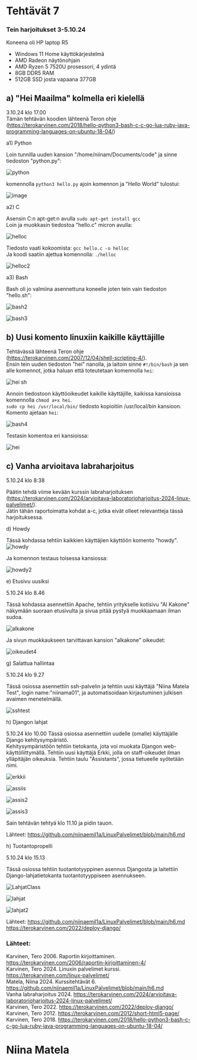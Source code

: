 # Tehtävät 7


  
### Tein harjoitukset 3-5.10.24 
Koneena oli HP laptop R5  
- Windows 11 Home käyttökärjestelmä
- AMD Radeon näytönohjain
- AMD Ryzen 5 7520U prosessori, 4 ydintä
- 8GB DDR5 RAM 
- 512GB SSD josta vapaana 377GB  
  
## a) "Hei Maailma" kolmella eri kielellä  

3.10.24 klo 17.00  
Tämän tehtävän koodien lähteenä Teron ohje (https://terokarvinen.com/2018/hello-python3-bash-c-c-go-lua-ruby-java-programming-languages-on-ubuntu-18-04/)  
  

a1) Python  
  
Loin tunnilla uuden kansion "/home/niinam/Documents/code" ja sinne tiedoston "python.py":  

![python](https://github.com/user-attachments/assets/3a4864a3-7c7d-4654-bd77-5b34368d9782)

komennolla `python3 hello.py` ajoin komennon ja "Hello World" tulostui:  

![image](https://github.com/user-attachments/assets/fa21de17-e1fa-40cd-a6d8-8099a8d7e7ec)  

a2) C   

Asensin C:n apt-get:n avulla `sudo apt-get install gcc`  
Loin ja muokkasin tiedostoa "hello.c" micron avulla:  

![helloc](https://github.com/user-attachments/assets/4e789784-4202-4193-aa55-a4280b69eda1)  

Tiedosto vaati kokoomista: `gcc hello.c -o helloc`  
Ja koodi saatiin ajettua komennolla: `./helloc`  
  
![helloc2](https://github.com/user-attachments/assets/638a1fb9-cddc-4217-b3b1-d69f253edeb1)  

a3) Bash    

Bash oli jo valmiina asennettuna koneelle joten tein vain tiedoston "hello.sh":  
  
![bash2](https://github.com/user-attachments/assets/cf8f8cd2-193e-4108-bc6d-8b7a77e4b666)  
  
![bash3](https://github.com/user-attachments/assets/b6e7c63e-bf9b-47c9-88c2-c3413347ddc7)  


 
## b) Uusi komento linuxiin kaikille käyttäjille  
  
Tehtävässä lähteenä Teron ohje (https://terokarvinen.com/2007/12/04/shell-scripting-4/).  
Ensin tein uuden tiedoston "hei" nanolla, ja laitoin sinne `#!/bin/bash` ja sen alle komennot, jotka haluan että toteutetaan komennolla `hei`:  
  
![hei sh](https://github.com/user-attachments/assets/c75b9ac8-0589-4bb7-a6a4-465066926c65)  
  
Annoin tiedostoon käyttöoikeudet kaikille käyttäjille, kaikissa kansioissa komennolla `chmod a+x hei`.  
`sudo cp hei /usr/local/bin/` tiedosto kopioitiin /usr/local/bin kansioon.    
Komento ajetaan `hei`:  
  
![bash4](https://github.com/user-attachments/assets/fffb496f-7ea9-4eaa-8a16-ed52d954f2d4)  
  
Testasin komentoa eri kansioissa:  
  
![hei](https://github.com/user-attachments/assets/76af9531-30cf-4646-ac9c-ec35eada3158)  
  

## c) Vanha arvioitava labraharjoitus  
  
5.10.24 klo 8:38  

Päätin tehdä viime kevään kurssin labraharjoituksen (https://terokarvinen.com/2024/arvioitava-laboratorioharjoitus-2024-linux-palvelimet/).  
Jätin tähän raportoimatta kohdat a-c, jotka eivät olleet relevantteja tässä harjoituksessa.  

d) Howdy  

Tässä kohdassa tehtiin kaikkien käyttäjien käyttöön komento "howdy".   
![howdy](https://github.com/user-attachments/assets/3ab4d99e-faa8-48fa-a971-2c341f571f4c)  

Ja komennon testaus toisessa kansiossa:  
  
![howdy2](https://github.com/user-attachments/assets/9a87fbed-dc58-421c-9525-d7bca3e7dd6b)  

e) Etusivu uusiksi  

5.10.24 klo 8.46  

Tässä kohdassa asennettiin Apache, tehtiin yritykselle kotisivu "Al Kakone" näkymään suoraan etusivulta ja sivua pitää pystyä muokkaamaan ilman sudoa.  
  
![alkakone](https://github.com/user-attachments/assets/6a7e3065-7fda-41f6-ae89-ed57c4e2e3d1)  

Ja sivun muokkaukseen tarvittavan kansion "alkakone" oikeudet:  

![oikeudet4](https://github.com/user-attachments/assets/5b768297-9746-4f6c-9f42-58890a27e6e7)  
   
g) Salattua hallintaa  

5.10.24 klo 9.27  

Tässä osiossa asennettiin ssh-palvelin ja tehtiin uusi käyttäjä "Niina Matela Test", login name:"niinama01", ja automatisoidaan kirjautuminen julkisen avaimen menetelmällä.  
  
![sshtest](https://github.com/user-attachments/assets/6e7a8d34-e3f9-4ec1-ad32-8f6431a53cc2)  

h) Djangon lahjat  

5.10.24 klo 10.00
Tässä osiossa asennettiin uudelle (omalle) käyttäjälle Django kehitysympäristö.  
Kehitysympäristöön tehtiin tietokanta, jota voi muokata Djangon web-käyttöliittymällä. Tehtiin uusi käyttäjä Erkki, jolla on staff-oikeudet ilman ylläpitäjän oikeuksia. Tehtiin taulu "Assistants", jossa tietueelle syötetään nimi.  
  
![erkkii](https://github.com/user-attachments/assets/dbadf6ad-7b02-416a-ba4b-49af62bf6ff8)  
  
![assiis](https://github.com/user-attachments/assets/397f1f99-59c1-4232-bdcb-2def7d416652)  
  
![assis2](https://github.com/user-attachments/assets/1c5b218a-1b2e-48e8-97a1-21ab323c2924)  
  
![assis3](https://github.com/user-attachments/assets/c82aad84-f7b2-4656-8f4c-d91e88d9d516)  

Sain tehtävän tehtyä klo 11.10 ja pidin tauon.  
  
Lähteet:  https://github.com/niinaemil1a/LinuxPalvelimet/blob/main/h6.md  
  
h) Tuotantopropelli  

5.10.24 klo 15.13  
  
Tässä osiossa tehtiin tuotantotyyppinen asennus Djangosta ja laitettiin Django-lahjatietokanta tuotantotyyppiseen asennukseen.  
  
![LahjatClass](https://github.com/user-attachments/assets/e1cd7167-873a-4b4d-92db-55ef27e100a6)  
  
![lahjat](https://github.com/user-attachments/assets/5aca99b0-e74a-4c0d-b693-48585713a37c)  
  
![lahjat2](https://github.com/user-attachments/assets/ebd5627a-bb56-4fc9-9d75-ab843f283f20)  
  

Lähteet:  https://github.com/niinaemil1a/LinuxPalvelimet/blob/main/h6.md  
https://terokarvinen.com/2022/deploy-django/  
  
### Lähteet: 
Karvinen, Tero 2006. Raportin kirjoittaminen. https://terokarvinen.com/2006/raportin-kirjoittaminen-4/  
Karvinen, Tero 2024. Linuxin palvelimet kurssi. https://terokarvinen.com/linux-palvelimet/  
Matela, Niina 2024. Kurssitehtävät 6. https://github.com/niinaemil1a/LinuxPalvelimet/blob/main/h6.md  
Vanha labraharjoitus 2024. https://terokarvinen.com/2024/arvioitava-laboratorioharjoitus-2024-linux-palvelimet/  
Karvinen, Tero 2022. https://terokarvinen.com/2022/deploy-django/ 
Karvinen, Tero 2012. https://terokarvinen.com/2012/short-html5-page/  
Karvinen, Tero 2018. https://terokarvinen.com/2018/hello-python3-bash-c-c-go-lua-ruby-java-programming-languages-on-ubuntu-18-04/
  
# Niina Matela  
  
